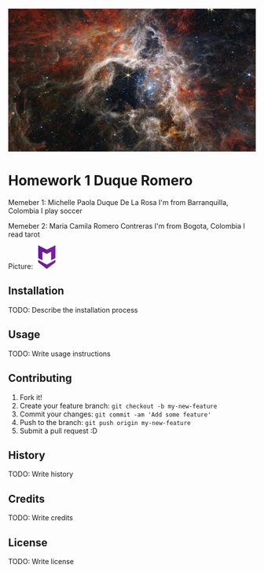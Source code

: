 ![alt text](banner.jpg "Logo Title Text 1")

# Homework 1 Duque Romero

Memeber 1: Michelle Paola Duque De La Rosa
I'm from Barranquilla, Colombia
I play soccer

Memeber 2: Maria Camila Romero Contreras
I'm from Bogota, Colombia
I read tarot

Picture: ![alt text](https://github.com/adam-p/markdown-here/raw/master/src/common/images/icon48.png "Logo Title Text 1")

## Installation

TODO: Describe the installation process

## Usage

TODO: Write usage instructions

## Contributing

1. Fork it!
2. Create your feature branch: `git checkout -b my-new-feature`
3. Commit your changes: `git commit -am 'Add some feature'`
4. Push to the branch: `git push origin my-new-feature`
5. Submit a pull request :D

## History

TODO: Write history

## Credits

TODO: Write credits

## License

TODO: Write license
